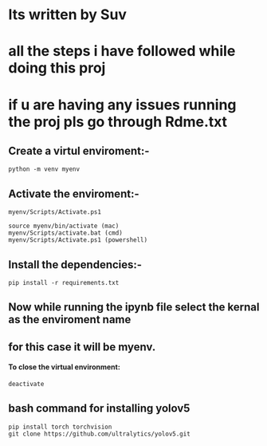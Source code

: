 # Its written by Suv 
# all the steps i have followed while doing this proj
# if u are having any issues running the proj pls go through Rdme.txt

## Create a virtul enviroment:- 
```
python -m venv myenv
```
## Activate the enviroment:-
```
myenv/Scripts/Activate.ps1 
```
```
source myenv/bin/activate (mac)
myenv/Scripts/activate.bat (cmd)
myenv/Scripts/Activate.ps1 (powershell)
```
## Install the dependencies:- 
```
pip install -r requirements.txt 
```
## Now while running the ipynb file select the kernal as the enviroment name
## for this case it will be myenv.

#### To close the virtual environment:
```
deactivate
```
<!-- Set the path for test and train folders. -->

<!-- Follow the steps in cmd for applying  -->

## bash command for installing yolov5 
```
pip install torch torchvision
git clone https://github.com/ultralytics/yolov5.git
```







